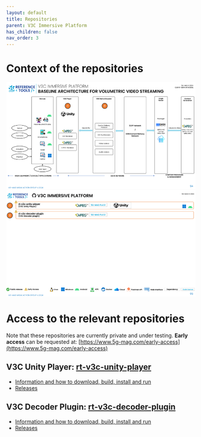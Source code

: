 ```yaml
---
layout: default
title: Repositories
parent: V3C Immersive Platform
has_children: false
nav_order: 3
---
```

# Context of the repositories

<img src="../../assets/images/projects/v3c_diagram.png">

<img src="../../assets/images/projects/v3c_repos.png">

# Access to the relevant repositories

Note that these repositories are currently private and under testing. **Early access** can be requested at: [https://www.5g-mag.com/early-access](https://www.5g-mag.com/early-access)

## V3C Unity Player: [rt-v3c-unity-player](https://github.com/5G-MAG/rt-v3c-unity-player)
* [Information and how to download, build, install and run](https://github.com/5G-MAG/rt-v3c-unity-player#readme)
* [Releases](https://github.com/5G-MAG/rt-v3c-unity-player/releases)

## V3C Decoder Plugin: [rt-v3c-decoder-plugin](https://github.com/5G-MAG/rt-v3c-decoder-plugin)
* [Information and how to download, build, install and run](https://github.com/5G-MAG/rt-v3c-decoder-plugin#readme)
* [Releases](https://github.com/5G-MAG/rt-v3c-decoder-plugin/releases)
